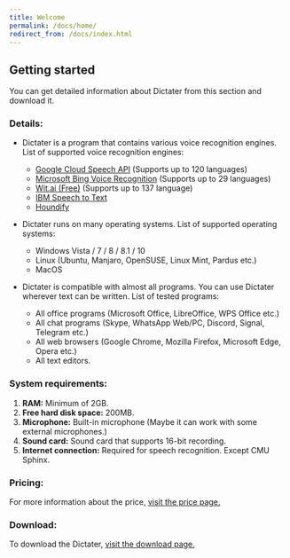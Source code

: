 ```yaml
---
title: Welcome
permalink: /docs/home/
redirect_from: /docs/index.html
---
```


## Getting started

You can get detailed information about Dictater from this section and download it.
### Details:
* Dictater is a program that contains various voice recognition engines. List of supported voice recognition engines:
   -   [Google Cloud Speech API](https://cloud.google.com/speech/) (Supports up to 120 languages)
   -  [Microsoft Bing Voice Recognition](https://www.microsoft.com/cognitive-services/en-us/speech-api) (Supports up to 29 languages)
   - [Wit.ai (Free)](https://wit.ai/) (Supports up to 137 language)
   - [IBM Speech to Text](https://www.ibm.com/watson/services/speech-to-text/)
   - [Houndify](https://www.houndify.com/)
  
* Dictater runs on many operating systems. List of supported operating systems:
  - Windows Vista / 7 / 8 / 8.1 / 10
  - Linux (Ubuntu, Manjaro, OpenSUSE, Linux Mint, Pardus etc.)
  - MacOS
 
 * Dictater is compatible with almost all programs. You can use Dictater wherever text can be written. List of tested programs:
   - All office programs (Microsoft Office, LibreOffice, WPS Office etc.)
   - All chat programs (Skype, WhatsApp Web/PC, Discord, Signal, Telegram etc.)
   - All web browsers (Google Chrome, Mozilla Firefox, Microsoft Edge, Opera etc.)
   - All text editors.

### System requirements:
1. **RAM:** Minimum of 2GB.
2. **Free hard disk space:** 200MB.
3. **Microphone:** Built-in microphone (Maybe it can work with some external microphones.)
4. **Sound card:** Sound card that supports 16-bit recording.
5. **Internet connection:**   Required for speech recognition. Except CMU Sphinx.

### Pricing:
  For more information about the price, [visit the price page.](http://dictater.me/docs/pricing/)
### Download:
To download the Dictater, [visit the download page.](http://dictater.me/docs/download/)
